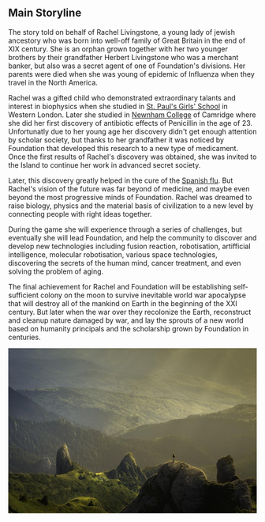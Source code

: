## Main Storyline

The story told on behalf of Rachel Livingstone, a young lady of jewish ancestory who was born into well-off family of Great Britain in the end of XIX century. She is an orphan grown together with her two younger brothers by their grandfather Herbert Livingstone who was a merchant banker, but also was a secret agent of one of Foundation's divisions. Her parents were died when she was young of epidemic of Influenza when they travel in the North America.

Rachel was a gifted child who demonstrated extraordinary talants and interest in biophysics when she studied in [St. Paul's Girls' School](https://en.wikipedia.org/wiki/St_Paul%27s_Girls%27_School) in Western London. Later she studied in [Newnham College](https://en.wikipedia.org/wiki/Newnham_College,_Cambridge) of Camridge where she did her first discovery of antibiotic effects of Penicillin in the age of 23. Unfortunatly due to her young age her discovery didn't get enough attention by scholar society, but thanks to her grandfather it was noticed by Foundation that developed this research to a new type of medicament. Once the first results of Rachel's discovery was obtained, she was invited to the Island to continue her work in advanced secret society.

Later, this discovery greatly helped in the cure of the [Spanish flu](https://en.wikipedia.org/wiki/Spanish_flu). But Rachel's vision of the future was far beyond of medicine, and maybe even beyond the most progressive minds of Foundation. Rachel was dreamed to raise biology, physics and the material basis of civilization to a new level by connecting people with right ideas together.

During the game she will experience through a series of challenges, but eventually she will lead Foundation, and help the community to discover and develop new technologies including fusion reaction, robotisation, artifficial intelligence, molecular robotisation, various space technologies, discovering the secrets of the human mind, cancer treatment, and even solving the problem of aging.

The final achievement for Rachel and Foundation will be establishing self-sufficient colony on the moon to survive inevitable world war apocalypse that will destroy all of the mankind on Earth in the beginning of the XXI century. But later when the war over they recolonize the Earth, reconstruct and cleanup nature damaged by war, and lay the sprouts of a new world based on humanity principals and the scholarship grown by Foundation in centuries.

![Nature illustration](../../images/nature.jpeg)
